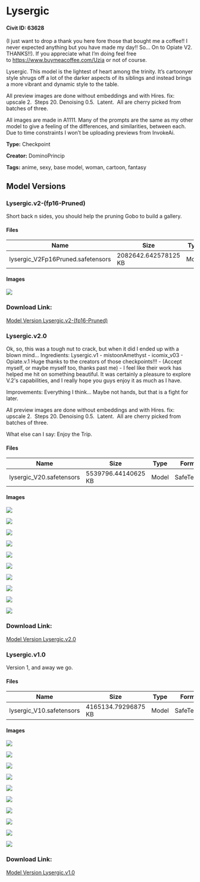 # Lysergic

#### Civit ID: 63628

<p>(I just want to drop a thank you here fore those that bought me a coffee!!  I never expected anything but you have made my day!! So... On to Opiate V2.  THANKS!!).  If you appreciate what I’m doing feel free to <a target="_blank" rel="ugc" href="https://www.buymeacoffee.com/Uzia">https://www.buymeacoffee.com/Uzia</a> or not of course.</p><p>Lysergic. This model is the lightest of heart among the trinity. It’s cartoonyer style shrugs off a lot of the darker aspects of its siblings and instead brings a more vibrant and dynamic style to the table.</p><p>All preview images are done without embeddings and with Hires. fix: upscale 2.  Steps 20. Denoising 0.5.  Latent.  All are cherry picked from batches of three.</p><p>All images are made in A1111. Many of the prompts are the same as my other model to give a feeling of the differences, and similarities, between each. Due to time constraints I won’t be uploading previews from InvokeAi.</p><p></p>

**Type:** Checkpoint

**Creator:** DominoPrincip

**Tags:** anime, sexy, base model, woman, cartoon, fantasy

## Model Versions

### Lysergic.v2-(fp16-Pruned)

<p>Short back n sides, you should help the pruning Gobo to build a gallery.</p>

#### Files

| Name | Size | Type | Format | Download Url | AutoV1 | AutoV2 | SHA256 | CRC32 | BLAKE3 |
| --- | --- | --- | --- | --- | --- | --- | --- | --- | --- |
| lysergic_V2Fp16Pruned.safetensors | 2082642.642578125 KB | Model | SafeTensor | https://civitai.com/api/download/models/87553 | 01777E51 | A0623532D9 | A0623532D9DA236FC9D41E4C6ED6018916829ADF2D30BEF790E6C9EC0AB61950 | 7A54913D | FE023282FB3E30246131C9A82F81FAFF659CE37428ECF8BFEAE34983E0043E38 |

#### Images

<p><img src="https://image.civitai.com/xG1nkqKTMzGDvpLrqFT7WA/4065bf98-82c2-4a88-bceb-3852fd1a4083/width=450/1005289.jpeg" /></p>

### Download Link:

[Model Version Lysergic.v2-(fp16-Pruned)](https://civitai.com/api/download/models/87553)

### Lysergic.v2.0

<p>Ok, so, this was a tough nut to crack, but when it did I ended up with a blown mind... Ingredients: Lysergic.v1 - mistoonAmethyst - icomix_v03 - Opiate.v.1   Huge thanks to the creators of those checkpoints!!! - (Accept myself, or maybe myself too, thanks past me) - I feel like their work has helped me hit on something beautiful.  It was certainly a pleasure to explore V.2's capabilities, and I really hope you guys enjoy it as much as I have.</p><p>Improvements: Everything I think... Maybe not hands, but that is a fight for later.</p><p>All preview images are done without embeddings and with Hires. fix: upscale 2.  Steps 20. Denoising 0.5.  Latent.  All are cherry picked from batches of three.</p><p>What else can I say: Enjoy the Trip.</p>

#### Files

| Name | Size | Type | Format | Download Url | AutoV1 | AutoV2 | SHA256 | CRC32 | BLAKE3 |
| --- | --- | --- | --- | --- | --- | --- | --- | --- | --- |
| lysergic_V20.safetensors | 5539796.44140625 KB | Model | SafeTensor | https://civitai.com/api/download/models/85549 | E00E10CB | 1322177F80 | 1322177F80BCC7400A70BBA3B072BCC4B8FDEE857B09F7302A0AD7B73F0B459A | 344C464B | FD666DEE1426CC19C36E855030417BEEE2E6400E0DEC683C74AE024115E27CAB |

#### Images

<p><img src="https://image.civitai.com/xG1nkqKTMzGDvpLrqFT7WA/1fd5f814-6f3c-47fe-8e03-db73c5899094/width=450/972984.jpeg" /></p>

<p><img src="https://image.civitai.com/xG1nkqKTMzGDvpLrqFT7WA/b701a8fb-fac0-45c2-9988-65031a4fa1fe/width=450/972998.jpeg" /></p>

<p><img src="https://image.civitai.com/xG1nkqKTMzGDvpLrqFT7WA/eb2b4b30-7095-4941-a6cb-5c3c8b58363b/width=450/973003.jpeg" /></p>

<p><img src="https://image.civitai.com/xG1nkqKTMzGDvpLrqFT7WA/ed6b3d1c-c4f2-4857-915f-fb40278ad817/width=450/973004.jpeg" /></p>

<p><img src="https://image.civitai.com/xG1nkqKTMzGDvpLrqFT7WA/d177f02f-8c99-4edd-a8dc-ceb641a8513a/width=450/973005.jpeg" /></p>

<p><img src="https://image.civitai.com/xG1nkqKTMzGDvpLrqFT7WA/9b45fff5-2293-4e7c-8c9f-52c6275577da/width=450/973008.jpeg" /></p>

<p><img src="https://image.civitai.com/xG1nkqKTMzGDvpLrqFT7WA/25cb6016-d256-4deb-a5fd-898dac46e008/width=450/973011.jpeg" /></p>

<p><img src="https://image.civitai.com/xG1nkqKTMzGDvpLrqFT7WA/37bf87b4-bd02-4364-bf32-0d066a63799b/width=450/973013.jpeg" /></p>

<p><img src="https://image.civitai.com/xG1nkqKTMzGDvpLrqFT7WA/ca6b6ccd-a03f-401d-ad2d-8fa24adc1745/width=450/973020.jpeg" /></p>

<p><img src="https://image.civitai.com/xG1nkqKTMzGDvpLrqFT7WA/e226492b-190f-4f03-913d-7e4f4fc529bc/width=450/973022.jpeg" /></p>

### Download Link:

[Model Version Lysergic.v2.0](https://civitai.com/api/download/models/85549)

### Lysergic.v1.0

<p>Version 1, and away we go.</p>

#### Files

| Name | Size | Type | Format | Download Url | AutoV1 | AutoV2 | SHA256 | CRC32 | BLAKE3 |
| --- | --- | --- | --- | --- | --- | --- | --- | --- | --- |
| lysergic_V10.safetensors | 4165134.79296875 KB | Model | SafeTensor | https://civitai.com/api/download/models/68191 | 8238757B | E4625C93EF | E4625C93EF18AB3BE29BEE220848D6B05E8C152295D69DD0CCBF8DCA7402C636 | 5CFFCAF0 | 003503EA89C6A7C390EA1EF30E07EA6B6DF941674266F6323392249EC78AF3B4 |

#### Images

<p><img src="https://image.civitai.com/xG1nkqKTMzGDvpLrqFT7WA/a0bc1e95-8910-4c9d-9f82-5c8e7d8cbcc2/width=450/761254.jpeg" /></p>

<p><img src="https://image.civitai.com/xG1nkqKTMzGDvpLrqFT7WA/4e6101c1-711e-4dfe-846d-9a41d6ab072e/width=450/761261.jpeg" /></p>

<p><img src="https://image.civitai.com/xG1nkqKTMzGDvpLrqFT7WA/e514672c-2d20-4870-9d22-3d7c1d2a2fa2/width=450/761259.jpeg" /></p>

<p><img src="https://image.civitai.com/xG1nkqKTMzGDvpLrqFT7WA/35582f9d-ff9b-4745-9778-87504fed9621/width=450/761263.jpeg" /></p>

<p><img src="https://image.civitai.com/xG1nkqKTMzGDvpLrqFT7WA/45e5b030-1510-403d-af83-1e7a497e92dd/width=450/761260.jpeg" /></p>

<p><img src="https://image.civitai.com/xG1nkqKTMzGDvpLrqFT7WA/9b4d1d77-df2b-465d-980d-99d1ef885abc/width=450/761262.jpeg" /></p>

<p><img src="https://image.civitai.com/xG1nkqKTMzGDvpLrqFT7WA/6d46a9e8-dcb6-44b5-954e-9868c394597e/width=450/761265.jpeg" /></p>

<p><img src="https://image.civitai.com/xG1nkqKTMzGDvpLrqFT7WA/0bdfadc2-e2b1-4e95-98f1-5c761e9b614f/width=450/761266.jpeg" /></p>

<p><img src="https://image.civitai.com/xG1nkqKTMzGDvpLrqFT7WA/0ab5fc7f-3318-43ac-83f4-4c4782fea52f/width=450/761268.jpeg" /></p>

<p><img src="https://image.civitai.com/xG1nkqKTMzGDvpLrqFT7WA/1e35a7b3-e69f-46cb-bb09-271d9fe83c04/width=450/761267.jpeg" /></p>

### Download Link:

[Model Version Lysergic.v1.0](https://civitai.com/api/download/models/68191)

